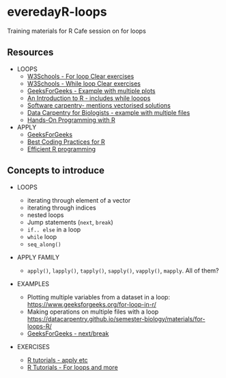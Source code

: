 # everedayR-loops
Training materials for R Cafe session on for loops

## Resources 
- LOOPS 
  - [W3Schools - For loop Clear exercises](https://www.w3schools.com/r/r_for_loop.asp)
  - [W3Schools - While loop Clear exercises](https://www.w3schools.com/r/r_while_loop.asp)
  - [GeeksForGeeks - Example with multiple plots](https://www.geeksforgeeks.org/for-loop-in-r/)
  - [An Introduction to R - includes while looops](https://intro2r.com/loops.html)
  - [Software carpentry- mentions vectorised solutions](https://swcarpentry.github.io/r-novice-inflammation/15-supp-loops-in-depth.html)
  - [Data Carpentry for Biologists - example with multiple files](https://datacarpentry.github.io/semester-biology/materials/for-loops-R/)
  - [Hands-On Programming with R](https://rstudio-education.github.io/hopr/loops.html#for-loops)
 - APPLY
   - [GeeksForGeeks](https://www.geeksforgeeks.org/apply-lapply-sapply-and-tapply-in-r/)
   - [Best Coding Practices for R](https://bookdown.org/content/d1e53ac9-28ce-472f-bc2c-f499f18264a3/loops.html#apply-family)
   - [Efficient R programming](https://csgillespie.github.io/efficientR/programming.html#the-apply-family)
     

## Concepts to introduce

- LOOPS 
  - iterating through element of a vector
  - iterating through indices
  - nested loops
  - Jump statements (`next`, `break`)
  - `if.. else` in a loop
  - `while` loop
  -  `seq_along()`
- APPLY FAMILY 
    -  `apply()`, `lapply()`, `tapply()`, `sapply()`, `vapply()`, `mapply`. All of them?
- EXAMPLES 
  - Plotting multiple variables from a dataset in a loop: https://www.geeksforgeeks.org/for-loop-in-r/
  - Making operations on multiple files with a loop https://datacarpentry.github.io/semester-biology/materials/for-loops-R/
  - [GeeksForGeeks - next/break](https://www.geeksforgeeks.org/break-and-next-statements-in-r/)
 
- EXERCISES
  - [R tutorials - apply etc](http://r-tutorials.com/r-exercises-apply-family-functions/)
  - [R Tutorials - For loops  and more](http://r-tutorials.com/r-exercises-71-80-loops-loop-loop-repeat-loop-ifelse-statements-r/)
